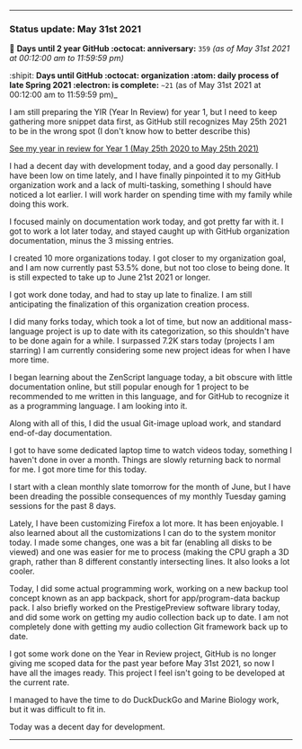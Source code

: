 
***

### Status update: May 31st 2021

🎂 **Days until 2 year GitHub :octocat: anniversary:** `359` _(as of May 31st 2021 at 00:12:00 am to 11:59:59 pm)_ <!-- COUNTER #1 !-->

:shipit: **Days until GitHub :octocat: organization :atom: daily process of late Spring 2021 :electron: is complete:** `~21` (as of May 31st 2021 at 00:12:00 am to 11:59:59 pm)_ <!-- COUNTER #2 !-->

<!-- Counters are now being included by default in status posts. The current limit is 4 daily counters, and 6 counters total. The comment you are reading does not count as a counter. !-->

I am still preparing the YIR (Year In Review) for year 1, but I need to keep gathering more snippet data first, as GitHub still recognizes May 25th 2021 to be in the wrong spot (I don't know how to better describe this) <!-- This is a boilerplate, not a counter !-->

<!-- New notes:
YIR - May 28th 2021

Can be expanded to and from your GitHub experience Gist
"For a site that changes so rapidly, I am impressed that GitHub hasn't made any major detrimental changes to the site in this time."
!-->

[See my year in review for Year 1 (May 25th 2020 to May 25th 2021)](https://github.com/seanpm2001/seanpm2001/blob/master/Special/Year-in-Review/2020-2021) <!-- This is a boilerplate, not a counter !-->

I had a decent day with development today, and a good day personally. I have been low on time lately, and I have finally pinpointed it to my GitHub organization work and a lack of multi-tasking, something I should have noticed a lot earlier. I will work harder on spending time with my family while doing this work.

I focused mainly on documentation work today, and got pretty far with it. I got to work a lot later today, and stayed caught up with GitHub organization documentation, minus the 3 missing entries.

I created 10 more organizations today. I got closer to my organization goal, and I am now currently past 53.5% done, but not too close to being done. It is still expected to take up to June 21st 2021 or longer. <!-- This is a boilerplate, not a counter !-->

I got work done today, and had to stay up late to finalize. I am still anticipating the finalization of this organization creation process.

<!--
I also started writing a book recently (on Thursday, May 27th 2021) regarding the concept of preservation that is related to several of my key projects. The book is licensed under the GNU General Public License v3.0 and it is going to be released free of charge, like all of my other works. I am currently preparing the release, version 1 is ready, butI just have so many major projects I have to get to first at the moment (organization work, organization documentation work, daily git-image work, software documentation, journaling, audio documentation, video documentation, project Slim (SLIM I of my audio collection) culinary documentation, file sorting, and more) I am now freely creating new documents without restriction, which is a big step of progress for me, as I have been struggling on this goal for over a year. Hopefully soon I can start writing down my childhood stories again before I get too old/someone dies. !--> <!-- This is a boilerplate, not a counter !-->

I did many forks today, which took a lot of time, but now an additional mass-language project is up to date with its categorization, so this shouldn't have to be done again for a while. I surpassed 7.2K stars today (projects I am starring) I am currently considering some new project ideas for when I have more time.

I began learning about the ZenScript language today, a bit obscure with little documentation online, but still popular enough for 1 project to be recommended to me written in this language, and for GitHub to recognize it as a programming language. I am looking into it.

Along with all of this, I did the usual Git-image upload work, and standard end-of-day documentation. <!-- This is a required boilerplate, not a counter !-->

I got to have some dedicated laptop time to watch videos today, something I haven't done in over a month. Things are slowly returning back to normal for me. I got more time for this today.

I start with a clean monthly slate tomorrow for the month of June, but I have been dreading the possible consequences of my monthly Tuesday gaming sessions for the past 8 days.

Lately, I have been customizing Firefox a lot more. It has been enjoyable. I also learned about all the customizations I can do to the system monitor today. I made some changes, one was a bit far (enabling all disks to be viewed) and one was easier for me to process (making the CPU graph a 3D graph, rather than 8 different constantly intersecting lines. It also looks a lot cooler.

Today, I did some actual programming work, working on a new backup tool concept known as an app backpack, short for app/program-data backup pack. I also briefly worked on the PrestigePreview software library today, and did some work on getting my audio collection back up to date. I am not completely done with getting my audio collection Git framework back up to date.

I got some work done on the Year in Review project, GitHub is no longer giving me scoped data for the past year before May 31st 2021, so now I have all the images ready. This project I feel isn't going to be developed at the current rate. <!-- This is a boilerplate, not a counter !-->

I managed to have the time to do DuckDuckGo and Marine Biology work, but it was difficult to fit in. <!-- This is a boilerplate, not a counter !-->

Today was a decent day for development. <!-- This is a required boilerplate, not a counter !-->

***

<!-- Notes May 31st 2021

Clean slate
Long task
Firefox themes
App backpack
Prestige Preview

!-->
